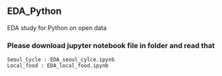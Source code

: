 ## EDA_Python

EDA study for Python on open data

### Please download jupyter notebook file in folder and read that

```
Seoul_Cycle : EDA_seoul_cylce.ipynb
Local_food : EDA_local_food.ipynb
```
